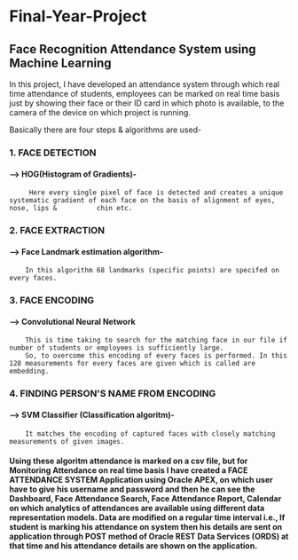 # Final-Year-Project
## Face Recognition Attendance System using Machine Learning

In this project, I have developed an attendance system through which real time attendance of students, employees can be marked on real time basis just by showing their face or their ID card in which photo is available, to the camera of the device on which project is running.

Basically there are four steps & algorithms are used-

### 1. FACE DETECTION
   #### --> HOG(Histogram of Gradients)-
         Here every single pixel of face is detected and creates a unique systematic gradient of each face on the basis of alignment of eyes, nose, lips &          chin etc.
### 2. FACE EXTRACTION
  #### --> Face Landmark estimation algorithm-
        In this algorithm 68 landmarks (specific points) are specifed on every faces.
### 3. FACE ENCODING
  #### --> Convolutional Neural Network
        This is time taking to search for the matching face in our file if number of students or employees is sufficiently large.
        So, to overcome this encoding of every faces is performed. In this 128 measurements for every faces are given which is called are embedding.
### 4. FINDING PERSON'S NAME FROM ENCODING
  #### --> SVM Classifier (Classification algoritm)-
        It matches the encoding of captured faces with closely matching measurements of given images.
        
#### Using these algoritm attendance is marked on a csv file, but for **Monitoring Attendance** on real time basis I have created a **FACE ATTENDANCE SYSTEM Application** using **Oracle APEX**, on which user have to give his username and password and then he can see the **Dashboard, Face Attendance Search, Face Attendance Report, Calendar** on which analytics of attendances are available using different data representation models. Data are modified on a regular time interval i.e., If student is marking his attendance on system then his details are sent on application through POST method of Oracle REST Data Services (ORDS) at that time and his attendance details are shown on the application.
